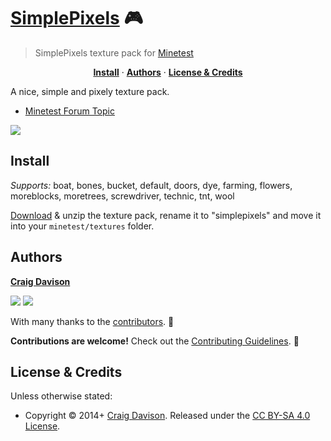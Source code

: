 # [SimplePixels](https://davison.io/minetest/simplepixels) :video_game:

> SimplePixels texture pack for [Minetest](http://www.minetest.net)

<p align="center">
<b><a href="#install">Install</a></b>
·
<b><a href="#authors">Authors</a></b>
·
<b><a href="#license--credits">License & Credits</a></b>
</p>

A nice, simple and pixely texture pack.

- [Minetest Forum Topic](https://forum.minetest.net/viewtopic.php?id=9008)

![](https://davison.io/assets/img/minetest-simplepixels-screenshot1.png)

## Install

*Supports:* boat, bones, bucket, default, doors, dye, farming, flowers, moreblocks, moretrees, screwdriver, technic, tnt, wool

[Download](https://github.com/davisonio/simplepixels/archive/master.zip) & unzip the texture pack, rename it to "simplepixels" and move it into your `minetest/textures` folder.

## Authors

**[Craig Davison](https://davison.io)**

[![](https://img.shields.io/github/followers/davisonio.svg?style=social&label=Follow%20davisonio)](https://github.com/davisonio) [![](https://img.shields.io/twitter/follow/davisonio.svg?style=social)](https://twitter.com/davisonio)

With many thanks to the [contributors](https://github.com/davisonio/simplepixels/graphs/contributors). :clap:

**Contributions are welcome!** Check out the [Contributing Guidelines](https://github.com/davisonio/simplepixles/blob/master/CONTRIBUTING.md). :raised_hands:

## License & Credits

Unless otherwise stated:

- Copyright © 2014+ [Craig Davison](https://davison.io). Released under the [CC BY-SA 4.0 License](https://creativecommons.org/licenses/by-sa/4.0/legalcode).
